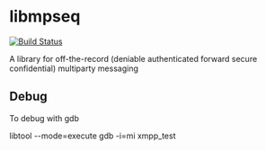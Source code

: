 libmpseq
========

[![Build Status](https://travis-ci.org/equalitie/libmpotr.svg?branch=master)](https://travis-ci.org/equalitie/libmpotr)

A library for off-the-record (deniable authenticated forward secure confidential) multiparty messaging

Debug
----
To debug with gdb

libtool --mode=execute gdb -i=mi xmpp_test
